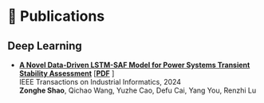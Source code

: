 # 📑 Publications

<!-- <span style="color: gray">Note: The authors marked with "#" are equal contributors to the paper and their names are sorted in alphabetic order by last or first name, marked with "*" are corresponding authors.</span> -->

## Deep Learning
- [**A Novel Data-Driven LSTM-SAF Model for Power Systems Transient Stability Assessment**](https://ieeexplore.ieee.org/document/10495722) 
\[[**PDF**](https://ieeexplore.ieee.org/document/10495722) \]\
IEEE Transactions on Industrial Informatics, 2024\
**Zonghe Shao**, Qichao Wang, Yuzhe Cao, Defu Cai, Yang You, Renzhi Lu

